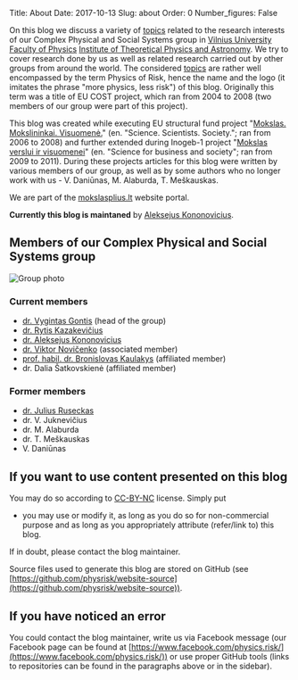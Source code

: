 Title: About
Date: 2017-10-13
Slug: about
Order: 0
Number_figures: False

On this blog we discuss a variety of [topics](/tags.html) related to the research
interests of our Complex Physical and Social Systems group in [Vilnius University](https://www.vu.lt/)
[Faculty of Physics](https://www.ff.vu.lt/)
[Institute of Theoretical Physics and Astronomy](https://www.ff.vu.lt/tfai). We try
to cover research done by us as well as related research carried out by other
groups from around the world. The considered
[topics](/tags.html) are
rather well encompassed by the term Physics of Risk, hence the name and the
logo (it imitates the phrase "more physics, less risk") of this blog.
Originally this term was a title of EU COST project,
which ran from 2004 to 2008 (two members of our group were part of this
project).

This blog was created while executing EU structural fund project "[Mokslas.
Mokslininkai.
Visuomenė.](https://mokslasplius.lt/mmv/)"
(en. "Science. Scientists. Society."; ran from 2006 to 2008) and further
extended during Inogeb-1 project "[Mokslas verslui ir
visuomenei](https://mokslasplius.lt/mvv/)"
(en.  "Science for business and society"; ran from 2009 to 2011).  During
these projects articles for this blog were written by various members of our
group, as well as by some authors who no longer work with us - V. Daniūnas,
M. Alaburda, T. Meškauskas.

We are part of the [mokslasplius.lt](https://mokslasplius.lt) website
portal.

**Currently this blog is maintaned** by
[Aleksejus Kononovicius](https://kononovicius.lt).

## Members of our Complex Physical and Social Systems group

![Group photo]({static}/uploads/special/group-photo.jpg "The four main group
members together with our colleague Julius Ruseckas (December, 2023). Left
to right: prof. B.  Kaulakys, dr. R. Kazakevičius, dr. J. Ruseckas, dr. V.
Gontis, dr. A.  Kononovicius.")

### Current members

* [dr. Vygintas Gontis](https://gontis.eu) (head of the group)
* [dr. Rytis
  Kazakevičius](https://www.ff.vu.lt/en/science/researcher-profiles-2/1977-dr-rytis-kazakevicius)
* [dr. Aleksejus Kononovicius](https://kononovicius.lt)
* [dr. Viktor Novičenko](http://www.itpa.lt/%7Enovicenko/) (associated member)
* [prof. habil. dr. Bronislovas Kaulakys](http://www.itpa.lt/kaulakys/) (affiliated member)
* dr. Dalia Šatkovskienė (affiliated member)

### Former members

* [dr. Julius Ruseckas](https://juliusruseckas.github.io/)
* dr. V. Juknevičius
* dr. M. Alaburda
* dr. T. Meškauskas
* V. Daniūnas

## If you want to use content presented on this blog

You may do so according to
[CC-BY-NC](https://creativecommons.org/licenses/by-nc/4.0/) license. Simply put
- you may use or modify it, as long as you do so for non-commercial purpose and
as long as you appropriately attribute (refer/link to) this blog.

If in doubt, please contact the blog maintainer.

Source files used to generate this blog are stored on
GitHub (see
[https://github.com/physrisk/website-source](https://github.com/physrisk/website-source)).

## If you have noticed an error

You could contact the blog maintainer, write us via Facebook message
(our Facebook page can be found at
[https://www.facebook.com/physics.risk/](https://www.facebook.com/physics.risk/))
or use proper GitHub tools (links to repositories can be found in the
paragraphs above or in the sidebar).
